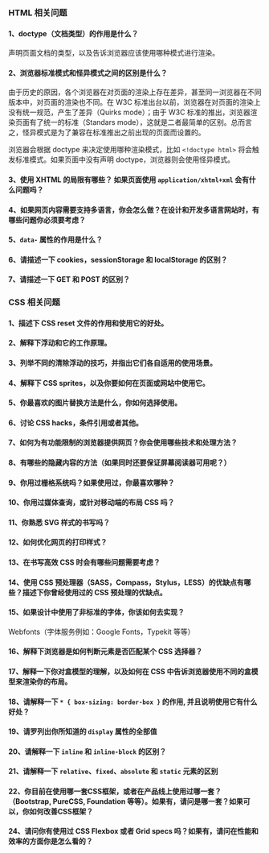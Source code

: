 
### HTML 相关问题

#### 1、doctype（文档类型）的作用是什么？

声明页面文档的类型，以及告诉浏览器应该使用哪种模式进行渲染。

#### 2、浏览器标准模式和怪异模式之间的区别是什么？

由于历史的原因，各个浏览器在对页面的渲染上存在差异，甚至同一浏览器在不同版本中，对页面的渲染也不同。在 W3C 标准出台以前，浏览器在对页面的渲染上 没有统一规范，产生了差异（Quirks mode）；由于 W3C 标准的推出，浏览器渲染页面有了统一的标准（Standars mode），这就是二者最简单的区别。总而言之，怪异模式是为了兼容在标准推出之前出现的页面而设置的。

浏览器会根据 doctype 来决定使用哪种渲染模式，比如 `<!doctype html>` 将会触发标准模式。如果页面中没有声明 doctype，浏览器则会使用怪异模式。

#### 3、使用 XHTML 的局限有哪些？ 如果页面使用 `application/xhtml+xml` 会有什么问题吗？

#### 4、如果网页内容需要支持多语言，你会怎么做？在设计和开发多语言网站时，有哪些问题你必须要考虑？

#### 5、`data-` 属性的作用是什么？

#### 6、请描述一下 cookies，sessionStorage 和 localStorage 的区别？

#### 7、请描述一下 GET 和 POST 的区别？


### CSS 相关问题

#### 1、描述下 CSS reset 文件的作用和使用它的好处。

#### 2、解释下浮动和它的工作原理。

#### 3、列举不同的清除浮动的技巧，并指出它们各自适用的使用场景。

#### 4、解释下 CSS sprites，以及你要如何在页面或网站中使用它。

#### 5、你最喜欢的图片替换方法是什么，你如何选择使用。

#### 6、讨论 CSS hacks，条件引用或者其他。

#### 7、如何为有功能限制的浏览器提供网页？你会使用哪些技术和处理方法？

#### 8、有哪些的隐藏内容的方法（如果同时还要保证屏幕阅读器可用呢？）

#### 9、你用过栅格系统吗？如果使用过，你最喜欢哪种？

#### 10、你用过媒体查询，或针对移动端的布局 CSS 吗？

#### 11、你熟悉 SVG 样式的书写吗？

#### 12、如何优化网页的打印样式？

#### 13、在书写高效 CSS 时会有哪些问题需要考虑？

#### 14、使用 CSS 预处理器（SASS，Compass，Stylus，LESS）的优缺点有哪些？描述下你曾经使用过的 CSS 预处理的优缺点。

#### 15、如果设计中使用了非标准的字体，你该如何去实现？

Webfonts（字体服务例如：Google Fonts，Typekit 等等）

#### 16、解释下浏览器是如何判断元素是否匹配某个 CSS 选择器？

#### 17、解释一下你对盒模型的理解，以及如何在 CSS 中告诉浏览器使用不同的盒模型来渲染你的布局。

#### 18、请解释一下 `* { box-sizing: border-box }` 的作用, 并且说明使用它有什么好处？

#### 19、请罗列出你所知道的 `display` 属性的全部值

#### 20、请解释一下 `inline` 和 `inline-block` 的区别？

#### 21、请解释一下 `relative`、`fixed`、`absolute` 和 `static` 元素的区别

#### 22、你目前在使用哪一套CSS框架，或者在产品线上使用过哪一套？（Bootstrap, PureCSS, Foundation 等等）。如果有，请问是哪一套？如果可以，你如何改善CSS框架？

#### 24、请问你有使用过 CSS Flexbox 或者 Grid specs 吗？如果有，请问在性能和效率的方面你是怎么看的？